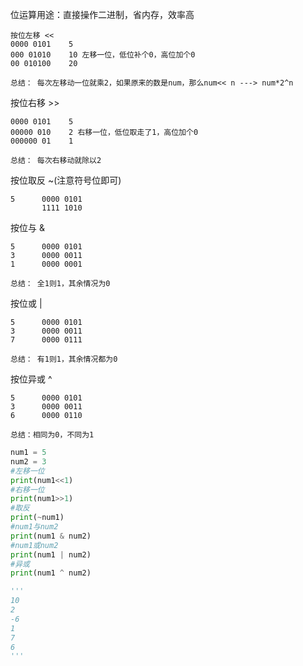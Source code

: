 位运算用途：直接操作二进制，省内存，效率高

    按位左移 << 
    0000 0101    5
    000 01010    10 左移一位，低位补个0，高位加个0
    00 010100    20
    
    总结： 每次左移动一位就乘2，如果原来的数是num，那么num<< n ---> num*2^n
    
按位右移 >>
  
    0000 0101    5
    00000 010    2 右移一位，低位取走了1，高位加个0
    000000 01    1
    
    总结： 每次右移动就除以2
    
按位取反 ~(注意符号位即可)

    5      0000 0101
           1111 1010   
    
按位与 &

    5      0000 0101
    3      0000 0011
    1      0000 0001
    
    总结： 全1则1，其余情况为0
    
按位或 |

    5      0000 0101
    3      0000 0011
    7      0000 0111
    
    总结： 有1则1，其余情况都为0
    
按位异或 ^

    5      0000 0101
    3      0000 0011
    6      0000 0110
           
    总结：相同为0，不同为1
    
```python
num1 = 5
num2 = 3
#左移一位
print(num1<<1)
#右移一位
print(num1>>1)
#取反
print(~num1)
#num1与num2
print(num1 & num2)
#num1或num2
print(num1 | num2)
#异或
print(num1 ^ num2)

'''
10
2
-6
1
7
6
'''
```
    

    
    
    
    
    

    